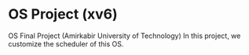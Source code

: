 # OS Project (xv6)
OS Final Project (Amirkabir University of Technology)
In this project, we customize the scheduler of this OS. 
